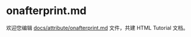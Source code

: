 onafterprint.md
===

欢迎您编辑 <a target="__blank" href="https://github.com/jaywcjlove/html-tutorial/blob/master/docs/attribute/onafterprint.md">docs/attribute/onafterprint.md</a> 文件，共建 HTML Tutorial 文档。